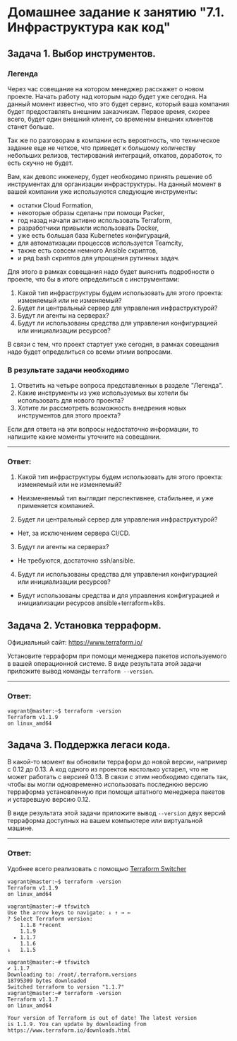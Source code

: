 # Домашнее задание к занятию "7.1. Инфраструктура как код"

## Задача 1. Выбор инструментов. 
 
### Легенда
 
Через час совещание на котором менеджер расскажет о новом проекте. Начать работу над которым надо 
будет уже сегодня. 
На данный момент известно, что это будет сервис, который ваша компания будет предоставлять внешним заказчикам.
Первое время, скорее всего, будет один внешний клиент, со временем внешних клиентов станет больше.

Так же по разговорам в компании есть вероятность, что техническое задание еще не четкое, что приведет к большому
количеству небольших релизов, тестирований интеграций, откатов, доработок, то есть скучно не будет.  
   
Вам, как девопс инженеру, будет необходимо принять решение об инструментах для организации инфраструктуры.
На данный момент в вашей компании уже используются следующие инструменты: 
- остатки Сloud Formation, 
- некоторые образы сделаны при помощи Packer,
- год назад начали активно использовать Terraform, 
- разработчики привыкли использовать Docker, 
- уже есть большая база Kubernetes конфигураций, 
- для автоматизации процессов используется Teamcity, 
- также есть совсем немного Ansible скриптов, 
- и ряд bash скриптов для упрощения рутинных задач.  

Для этого в рамках совещания надо будет выяснить подробности о проекте, что бы в итоге определиться с инструментами:

1. Какой тип инфраструктуры будем использовать для этого проекта: изменяемый или не изменяемый?
1. Будет ли центральный сервер для управления инфраструктурой?
1. Будут ли агенты на серверах?
1. Будут ли использованы средства для управления конфигурацией или инициализации ресурсов? 
 
В связи с тем, что проект стартует уже сегодня, в рамках совещания надо будет определиться со всеми этими вопросами.

### В результате задачи необходимо

1. Ответить на четыре вопроса представленных в разделе "Легенда". 
1. Какие инструменты из уже используемых вы хотели бы использовать для нового проекта? 
1. Хотите ли рассмотреть возможность внедрения новых инструментов для этого проекта? 

Если для ответа на эти вопросы недостаточно информации, то напишите какие моменты уточните на совещании.

---

### Ответ:

1. Какой тип инфраструктуры будем использовать для этого проекта: изменяемый или не изменяемый?
- Неизменяемый тип выглядит перспективнее, стабильнее, и уже применяется компанией.
2. Будет ли центральный сервер для управления инфраструктурой?

- Нет, за исключением сервера CI/CD.

3. Будут ли агенты на серверах?

- Не требуются, достаточно ssh/ansible.

4. Будут ли использованы средства для управления конфигурацией или инициализации ресурсов? 

- Будут использованы средства и для управления конфигурацией и инициализации ресурсов ansible+terraform+k8s.


## Задача 2. Установка терраформ. 

Официальный сайт: https://www.terraform.io/

Установите терраформ при помощи менеджера пакетов используемого в вашей операционной системе.
В виде результата этой задачи приложите вывод команды `terraform --version`.

---

### Ответ:

```shell
vagrant@master:~$ terraform -version
Terraform v1.1.9
on linux_amd64
```

## Задача 3. Поддержка легаси кода. 

В какой-то момент вы обновили терраформ до новой версии, например с 0.12 до 0.13. 
А код одного из проектов настолько устарел, что не может работать с версией 0.13. 
В связи с этим необходимо сделать так, чтобы вы могли одновременно использовать последнюю версию терраформа установленную при помощи
штатного менеджера пакетов и устаревшую версию 0.12. 

В виде результата этой задачи приложите вывод `--version` двух версий терраформа доступных на вашем компьютере 
или виртуальной машине.

---

### Ответ:

Удобнее всего реализовать с помощью  [Terraform Switcher](https://github.com/warrensbox/terraform-switcher)

```shell
vagrant@master:~$ terraform -version
Terraform v1.1.9
on linux_amd64
```

```shell
vagrant@master:~# tfswitch
Use the arrow keys to navigate: ↓ ↑ → ←
? Select Terraform version:
    1.1.8 *recent
    1.1.9
  ▸ 1.1.7
    1.1.6
↓   1.1.5
```
```shell
vagrant@master:~# tfswitch
✔ 1.1.7
Downloading to: /root/.terraform.versions
18795309 bytes downloaded
Switched terraform to version "1.1.7"
vagrant@master:~# terraform -version
Terraform v1.1.7
on linux_amd64

Your version of Terraform is out of date! The latest version
is 1.1.9. You can update by downloading from https://www.terraform.io/downloads.html
```
